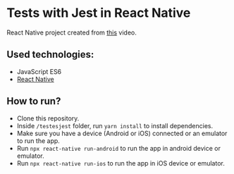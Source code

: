 # Tests with Jest in React Native

React Native project created from [this]() video.

## Used technologies:
- JavaScript ES6
- [React Native](https://reactnative.dev/)

## How to run?
- Clone this repository.
- Inside `/testesjest` folder, run `yarn install` to install dependencies.
- Make sure you have a device (Android or iOS) connected or an emulator to run the app.
- Run `npx react-native run-android` to run the app in android device or emulator.
- Run `npx react-native run-ios` to run the app in iOS device or emulator.